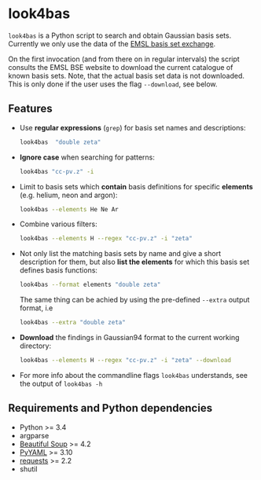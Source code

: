 # look4bas

``look4bas`` is a Python script to search and obtain Gaussian basis sets.
Currently we only use the data of the
[EMSL basis set exchange](https://bse.pnl.gov/bse/portal).

On the first invocation (and from there on in regular intervals) the script
consults the EMSL BSE website to download the current catalogue
of known basis sets.
Note, that the actual basis set data is not downloaded.
This is only done if the user uses the flag ``--download``, see below.

## Features
- Use **regular expressions** (``grep``) for basis set names and descriptions:
  ```bash
  look4bas  "double zeta"
  ```
- **Ignore case** when searching for patterns:
  ```bash
  look4bas "cc-pv.z" -i
  ```
- Limit to basis sets which **contain** basis definitions for specific **elements**
  (e.g. helium, neon and argon):
  ```bash
  look4bas --elements He Ne Ar
  ```
- Combine various filters:
  ```bash
  look4bas --elements H --regex "cc-pv.z" -i "zeta"
  ```
- Not only list the matching basis sets by name and give a short description
  for them, but also **list the elements** for which this basis set defines
  basis functions:
  ```bash
  look4bas --format elements "double zeta"
  ```
  The same thing can be achied by using the pre-defined ``--extra`` output
  format, i.e
  ```bash
  look4bas --extra "double zeta"
  ```
- **Download** the findings in Gaussian94 format to the current working directory:
  ```bash
  look4bas --elements H --regex "cc-pv.z" -i "zeta" --download
  ```
- For more info about the commandline flags ``look4bas`` understands,
  see the output of ``look4bas -h``

## Requirements and Python dependencies
- Python >= 3.4
- argparse
- [Beautiful Soup](https://pypi.python.org/pypi/beautifulsoup4) >= 4.2
- [PyYAML](https://pypi.python.org/pypi/PyYAML) >= 3.10
- [requests](https://pypi.python.org/pypi/requests) >= 2.2
- shutil
